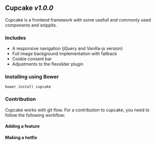 ## Cupcake _v1.0.0_

Cupcake is a frontend framework with some usefull and commonly used components and snippits.


### Includes
- A responsive navigation (jQuery and Vanilla-js version)
- Full image background implementation with fallback
- Cookie consent bar
- Adjustments to the flexslider plugin

### Installing using Bower
```
bower install cupcake
```

### Contribution
Cupcake works with git flow. For a contribution to cupcake, you need to follow the following workflow:

#### Adding a feature


#### Making a hotfix
